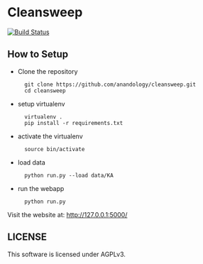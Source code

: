 Cleansweep
==========


[![Build Status](https://travis-ci.org/anandology/cleansweep.svg?branch=master)](https://travis-ci.org/anandology/cleansweep)

How to Setup
------------

* Clone the repository

        git clone https://github.com/anandology/cleansweep.git
        cd cleansweep

* setup virtualenv

        virtualenv . 
        pip install -r requirements.txt

* activate the virtualenv

        source bin/activate

* load data

        python run.py --load data/KA

* run the webapp

        python run.py

Visit the website at:
<http://127.0.0.1:5000/>

LICENSE
-------

This software is licensed under AGPLv3.

